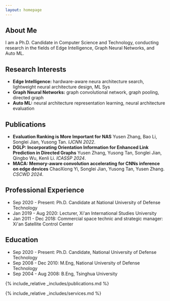 ```yaml
---
layout: homepage
---
```


## About Me

I am a Ph.D. Candidate in Computer Science and Technology, conducting research in the fields of Edge Intelligence, Graph Neural Networks, and Auto ML.

## Research Interests

- **Edge Intelligence:** hardware-aware neura architecture search, lightweight neural architecture design, ML Sys
- **Graph Neural Networks:** graph convolutional network, graph pooling, directed graph
- **Auto ML:** neural architecture representation learning, neural architecture evaluation

## Publications

- **Evaluation Ranking is More Important for NAS** 
  Yusen Zhang, Bao Li, Songlei Jian, Yusong Tan.
  *IJCNN 2022*.
- **DGLP: Incorporating Orientation Information for Enhanced Link Prediction in Directed Graphs** 
  Yusen Zhang, Yusong Tan, Songlei Jian, Qingbo Wu, Kenli Li.
  *ICASSP 2024*.
- **MACA: Memory-aware convolution accelerating for CNNs inference on edge devices**
  ChaoXiong Yi, Songlei Jian, Yusong Tan, Yusen Zhang.
  *CSCWD 2024*.

## Professional Experience
- Sep 2020 - Present: Ph.D. Candidate at National University of Defense Technology
- Jan 2019 - Aug 2020: Lecturer, Xi'an International Studies University
- Jan 2011 - Dec 2018: Commercial space technic and strategic manager: Xi'an Satellite Control Center

## Education
- Sep 2020 - Present: Ph.D. Candidate, National University of Defense Technology
- Sep 2008 - Dec 2010: M.Eng, National University of Defense Technology
- Sep 2004 - Aug 2008: B.Eng, Tsinghua University



{% include_relative _includes/publications.md %}

{% include_relative _includes/services.md %}

